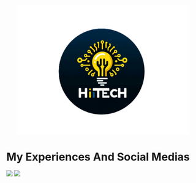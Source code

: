 <div align='center'>
   <img src= 'Logo.png' alt='My Company Logo'    width= '450px'  />
</div>


<h1>My Experiences And Social Medias</h1>
      <img src= "https://skillicons.dev/icons?i=py,git,linkedin"/>
      <img src= "C:/Users/vivobook/Desktop/Github profile.md">
<!---
AMPoet/AMPoet is a ✨ special ✨ repository because its `README.md` (this file) appears on your GitHub profile.
You can click the Preview link to take a look at your changes.
--->
